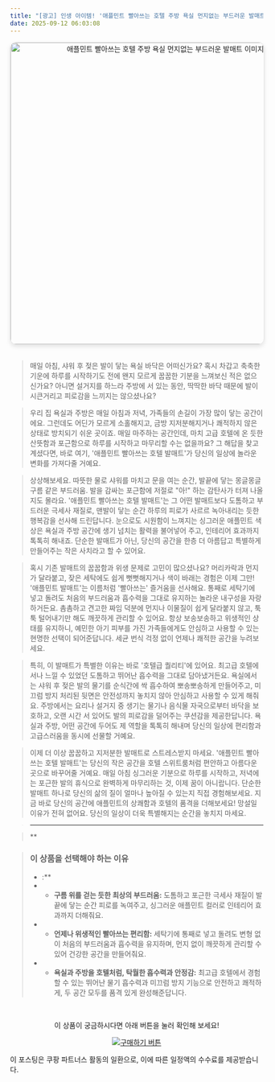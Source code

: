 ```yaml
---
title: "[광고] 인생 아이템! '애플민트 빨아쓰는 호텔 주방 욕실 먼지없는 부드러운 발매트'을(를) 만나보세요."
date: 2025-09-12 06:03:08
---
```


<div align="center">
    <a href="https://link.coupang.com/re/AFFSDP?lptag=AF8916626&pageKey=7936522131&itemId=21847347916&vendorItemId=88895633466&traceid=V0-153-26ee7836a6368fb8&requestid=20250912150248404125775714&token=31850C%7CMIXED" target="_blank">
        <img src="https://ads-partners.coupang.com/image1/cxgbmlHDPgUJQig-c_Zm633gknxikrdfbSH2P70aqgyEF6FBS4t-xSq1p-g17HVs1W741ZE3WSzw6ouX2n4SNlcHelV5Sqqfnk5cabrOiCsw52KROCC55G9FbzB2j2b_M-7OKLTtUeOrzVt9P6foHxiS7FPWWxrFJkzbCob_1sozJVRGDmIvFWoN5gAJcspIWsI_2kfBayucJDlbgw9DvAliFQqgV0DFET0PNldfQkllmhGxzIAvpszPu4OtYbnJEZTa45doxN7ISs_UZNTAuSvR8FBu9MLy9Luu2dyO6BXLbsjkw8Q=" alt="애플민트 빨아쓰는 호텔 주방 욕실 먼지없는 부드러운 발매트 이미지" width="600" style="max-width: 100%; height: auto; border-radius: 12px; border: 1px solid #e0e0e0; box-shadow: 0 4px 8px rgba(0,0,0,0.1);">
    </a>
</div>
<br>

> 매일 아침, 샤워 후 젖은 발이 닿는 욕실 바닥은 어떠신가요? 혹시 차갑고 축축한 기운에 하루를 시작하기도 전에 왠지 모르게 꿉꿉한 기분을 느껴보신 적은 없으신가요? 아니면 설거지를 하느라 주방에 서 있는 동안, 딱딱한 바닥 때문에 발이 시큰거리고 피로감을 느끼지는 않으셨나요?

> 우리 집 욕실과 주방은 매일 아침과 저녁, 가족들의 손길이 가장 많이 닿는 공간이에요. 그런데도 어딘가 모르게 소홀해지고, 금방 지저분해지거나 쾌적하지 않은 상태로 방치되기 쉬운 곳이죠. 매일 마주하는 공간인데, 마치 고급 호텔에 온 듯한 산뜻함과 포근함으로 하루를 시작하고 마무리할 수는 없을까요? 그 해답을 찾고 계셨다면, 바로 여기, '애플민트 빨아쓰는 호텔 발매트'가 당신의 일상에 놀라운 변화를 가져다줄 거예요.

> 상상해보세요. 따뜻한 물로 샤워를 마치고 문을 여는 순간, 발끝에 닿는 몽글몽글 구름 같은 부드러움. 발을 감싸는 포근함에 저절로 "아!" 하는 감탄사가 터져 나올지도 몰라요. '애플민트 빨아쓰는 호텔 발매트'는 그 어떤 발매트보다 도톰하고 부드러운 극세사 재질로, 맨발이 닿는 순간 하루의 피로가 사르르 녹아내리는 듯한 행복감을 선사해 드린답니다. 눈으로도 시원함이 느껴지는 싱그러운 애플민트 색상은 욕실과 주방 공간에 생기 넘치는 활력을 불어넣어 주고, 인테리어 효과까지 톡톡히 해내죠. 단순한 발매트가 아닌, 당신의 공간을 한층 더 아름답고 특별하게 만들어주는 작은 사치라고 할 수 있어요.

> 혹시 기존 발매트의 꿉꿉함과 위생 문제로 고민이 많으셨나요? 머리카락과 먼지가 달라붙고, 잦은 세탁에도 쉽게 뻣뻣해지거나 색이 바래는 경험은 이제 그만! '애플민트 발매트'는 이름처럼 '빨아쓰는' 즐거움을 선사해요. 통째로 세탁기에 넣고 돌려도 처음의 부드러움과 흡수력을 그대로 유지하는 놀라운 내구성을 자랑하거든요. 촘촘하고 견고한 짜임 덕분에 먼지나 이물질이 쉽게 달라붙지 않고, 툭툭 털어내기만 해도 깨끗하게 관리할 수 있어요. 항상 보송보송하고 위생적인 상태를 유지하니, 예민한 아기 피부를 가진 가족들에게도 안심하고 사용할 수 있는 현명한 선택이 되어준답니다. 세균 번식 걱정 없이 언제나 쾌적한 공간을 누려보세요.

> 특히, 이 발매트가 특별한 이유는 바로 '호텔급 퀄리티'에 있어요. 최고급 호텔에서나 느낄 수 있었던 도톰하고 뛰어난 흡수력을 그대로 담아냈거든요. 욕실에서는 샤워 후 젖은 발의 물기를 순식간에 싹 흡수하여 뽀송뽀송하게 만들어주고, 미끄럼 방지 처리된 뒷면은 안전성까지 놓치지 않아 안심하고 사용할 수 있게 해줘요. 주방에서는 요리나 설거지 중 생기는 물기나 음식물 자국으로부터 바닥을 보호하고, 오랜 시간 서 있어도 발의 피로감을 덜어주는 쿠션감을 제공한답니다. 욕실과 주방, 어떤 공간에 두어도 제 역할을 톡톡히 해내며 당신의 일상에 편리함과 고급스러움을 동시에 선물할 거예요.

> 이제 더 이상 꿉꿉하고 지저분한 발매트로 스트레스받지 마세요. '애플민트 빨아쓰는 호텔 발매트'는 당신의 작은 공간을 호텔 스위트룸처럼 편안하고 아름다운 곳으로 바꾸어줄 거예요. 매일 아침 싱그러운 기분으로 하루를 시작하고, 저녁에는 포근한 발의 휴식으로 완벽하게 마무리하는 것, 이제 꿈이 아니랍니다. 단순한 발매트 하나로 당신의 삶의 질이 얼마나 높아질 수 있는지 직접 경험해보세요. 지금 바로 당신의 공간에 애플민트의 상쾌함과 호텔의 품격을 더해보세요! 망설일 이유가 전혀 없어요. 당신의 일상이 더욱 특별해지는 순간을 놓치지 마세요.

> ---

> **


> ### 이 상품을 선택해야 하는 이유
> - :**
> - *   **구름 위를 걷는 듯한 최상의 부드러움:** 도톰하고 포근한 극세사 재질이 발끝에 닿는 순간 피로를 녹여주고, 싱그러운 애플민트 컬러로 인테리어 효과까지 더해줘요.
> - *   **언제나 위생적인 빨아쓰는 편리함:** 세탁기에 통째로 넣고 돌려도 변형 없이 처음의 부드러움과 흡수력을 유지하며, 먼지 없이 깨끗하게 관리할 수 있어 건강한 공간을 만들어줘요.
> - *   **욕실과 주방을 호텔처럼, 탁월한 흡수력과 안정감:** 최고급 호텔에서 경험할 수 있는 뛰어난 물기 흡수력과 미끄럼 방지 기능으로 안전하고 쾌적하게, 두 공간 모두를 품격 있게 완성해준답니다.


<br>

<div align="center">
  <p>이 상품이 궁금하시다면 아래 버튼을 눌러 확인해 보세요!</p>
  <a href="https://link.coupang.com/re/AFFSDP?lptag=AF8916626&pageKey=7936522131&itemId=21847347916&vendorItemId=88895633466&traceid=V0-153-26ee7836a6368fb8&requestid=20250912150248404125775714&token=31850C%7CMIXED" target="_blank">
    <img src="https://img.shields.io/badge/지금 바로 구매하기-FF5722?style=for-the-badge&logo=coupa&logoColor=white" alt="구매하기 버튼">
  </a>
</div>

이 포스팅은 쿠팡 파트너스 활동의 일환으로, 이에 따른 일정액의 수수료를 제공받습니다.
